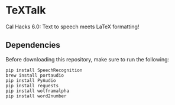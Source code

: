 # TeXTalk
Cal Hacks 6.0: Text to speech meets LaTeX formatting!

## Dependencies
Before downloading this repository, make sure to run the following:
```
pip install SpeechRecognition
brew install portaudio
pip install PyAudio
pip install requests
pip install wolframalpha
pip install word2number
```

~~~